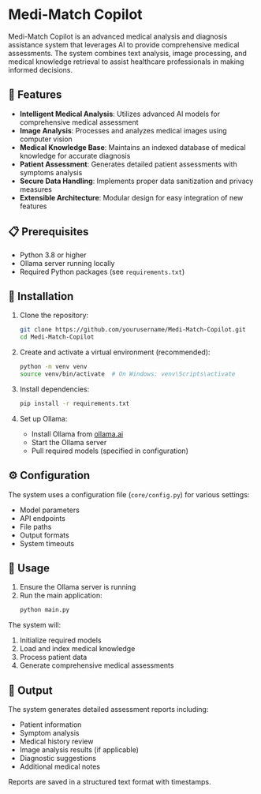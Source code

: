 # Medi-Match Copilot

Medi-Match Copilot is an advanced medical analysis and diagnosis assistance system that leverages AI to provide comprehensive medical assessments. The system combines text analysis, image processing, and medical knowledge retrieval to assist healthcare professionals in making informed decisions.

## 🌟 Features

- **Intelligent Medical Analysis**: Utilizes advanced AI models for comprehensive medical assessment
- **Image Analysis**: Processes and analyzes medical images using computer vision
- **Medical Knowledge Base**: Maintains an indexed database of medical knowledge for accurate diagnosis
- **Patient Assessment**: Generates detailed patient assessments with symptoms analysis
- **Secure Data Handling**: Implements proper data sanitization and privacy measures
- **Extensible Architecture**: Modular design for easy integration of new features


## 📋 Prerequisites

- Python 3.8 or higher
- Ollama server running locally
- Required Python packages (see `requirements.txt`)

## 🚀 Installation

1. Clone the repository:
   ```bash
   git clone https://github.com/yourusername/Medi-Match-Copilot.git
   cd Medi-Match-Copilot
   ```

2. Create and activate a virtual environment (recommended):
   ```bash
   python -m venv venv
   source venv/bin/activate  # On Windows: venv\Scripts\activate
   ```

3. Install dependencies:
   ```bash
   pip install -r requirements.txt
   ```

4. Set up Ollama:
   - Install Ollama from [ollama.ai](https://ollama.ai)
   - Start the Ollama server
   - Pull required models (specified in configuration)

## ⚙️ Configuration

The system uses a configuration file (`core/config.py`) for various settings:
- Model parameters
- API endpoints
- File paths
- Output formats
- System timeouts


## 🚀 Usage

1. Ensure the Ollama server is running
2. Run the main application:
   ```bash
   python main.py
   ```

The system will:
1. Initialize required models
2. Load and index medical knowledge
3. Process patient data
4. Generate comprehensive medical assessments

## 📝 Output

The system generates detailed assessment reports including:
- Patient information
- Symptom analysis
- Medical history review
- Image analysis results (if applicable)
- Diagnostic suggestions
- Additional medical notes

Reports are saved in a structured text format with timestamps.

